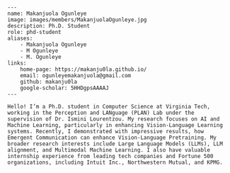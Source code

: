 
    ---
    name: Makanjuola Ogunleye
    image: images/members/MakanjuolaOgunleye.jpg
    description: Ph.D. Student
    role: phd-student
    aliases:
        - Makanjuola Ogunleye
        - M Ogunleye
        - M. Ogunleye
    links: 
        home-page: https://makanju0la.github.io/
        email: ogunleyemakanjuola@gmail.com
        github: makanju0la
        google-scholar: 5HHDgpsAAAAJ
    ---

    Hello! I’m a Ph.D. student in Computer Science at Virginia Tech, working in the Perception and LANguage (PLAN) Lab under the supervision of Dr. Ismini Lourentzou. My research focuses on AI and Machine Learning, particularly in enhancing Vision-Language Learning systems. Recently, I demonstrated with impressive results, how Emergent Communication can enhance Vision-Language Pretraining. My broader research interests include Large Language Models (LLMs), LLM alignment, and Multimodal Machine Learning. I also have valuable internship experience from leading tech companies and Fortune 500 organizations, including Intuit Inc., Northwestern Mutual, and KPMG.
    